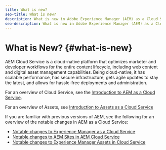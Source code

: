```yaml
---
title: What is new?
seo-title: What is new?
description: What is new in Adobe Experience Manager (AEM) as a Cloud Service. 
seo-description: What is new in Adobe Experience Manager (AEM) as a Cloud Service. 
---
```


# What is New? {#what-is-new}

<!-- For the pre-release of Adobe Experience Manager (AEM) as a Cloud Service everything is new. -->

AEM Cloud Service is a cloud-native platform that optimizes marketer and developer workflows for the entire content lifecycle, including web content and digital asset management capabilities. Being cloud-native, it has scalable performance, has secure infrastructure, gets agile updates to stay the latest, and allows for hassle-free deployments and administration.

For an overview of Cloud Service, see the [Introduction to AEM as a Cloud Service](/help/overview/introduction.md).

<!-- Please link to introduction or what's new of Sites. -->

For an overview of Assets, see [Introduction to Assets as a Cloud Service](/help/assets/whats-new-assets.md)

If you are familiar with previous versions of AEM, see the following for an overview of the notable changes in AEM as a Cloud Service:

* [Notable changes to Experience Manager as a Cloud Service](/help/release-notes/aem-cloud-changes.md)
* [Notable changes to AEM Sites in AEM Cloud Service](/help/sites-cloud/sites-cloud-changes.md)
* [Notable changes to Experience Manager Assets in Cloud Service](/help/assets/assets-cloud-changes.md)
